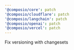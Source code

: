 ```yaml
---
'@composio/core': patch
'@composio/cloudflare': patch
'@composio/langchain': patch
'@composio/openai': patch
'@composio/vercel': patch
---
```


Fix versioning with changesets
